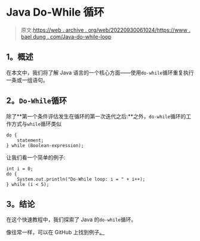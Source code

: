# Java Do-While 循环

> 原文:[https://web . archive . org/web/20220930061024/https://www . bael dung . com/Java-do-while-loop](https://web.archive.org/web/20220930061024/https://www.baeldung.com/java-do-while-loop)

## **1。概述**

在本文中，我们将了解 Java 语言的一个核心方面——使用`do-while`循环重复执行一条或一组语句。

## **2。`Do-While`循环**

除了**第一个条件评估发生在循环的第一次迭代之后:**之外，`do-while`循环的工作方式与`while`循环类似

```
do {
    statement;
} while (Boolean-expression);
```

让我们看一个简单的例子:

```
int i = 0;
do {
    System.out.println("Do-While loop: i = " + i++);
} while (i < 5);
```

## **3。结论**

在这个快速教程中，我们探索了 Java 的`do-while`循环。

像往常一样，可以在 GitHub 上找到例子[。](https://web.archive.org/web/20220627182702/https://github.com/eugenp/tutorials/tree/master/core-java-modules/core-java-lang-syntax)